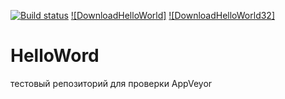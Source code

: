 [![Build status][s1]][av]
[![DownloadHelloWorld]][do64] [![DownloadHelloWorld32]][do32]<br/>

[s1]: https://ci.appveyor.com/api/projects/status/m044mj50v48tu1os?svg=true
[av]: https://ci.appveyor.com/project/Geniok/helloworld
[do64]: https://ci.appveyor.com/api/projects/Geniok/helloworld/artifacts/helloworld.zip?branch=master&job=Platform%3A%20x64
[do32]: https://ci.appveyor.com/api/projects/Geniok/helloworld/artifacts/helloworld.zip?branch=master&job=Platform%3A%20Win32

# HelloWord
тестовый репозиторий для проверки AppVeyor

